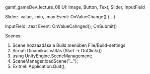 gamf_gameDev_lecture_08
UI: Image, Button, Text, Slider, InputField

Slider: .value, .min, .max Event: OnValueChange() {...}

InputField: .text Event: OnValueCahnged(), OnSubmit()

Scenes: 
  1. Scene hozzáadása a Build menüben File/Build-settings
  2. Script: Dinamikus váltás (Start -> OnClick())
  3. using UnityEngine.SceneManagement;
  4. SceneManager.loadScene("...");
  5. Exitnél: Application.Quit();
